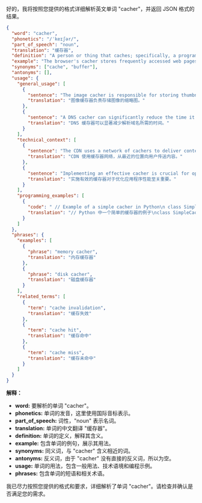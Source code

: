 好的，我将按照您提供的格式详细解析英文单词 "cacher"，并返回 JSON 格式的结果。

```json
{
  "word": "cacher",
  "phonetics": "/ˈkeɪʃər/",
  "part_of_speech": "noun",
  "translation": "缓存器",
  "definition": "A person or thing that caches; specifically, a program or device used to store data temporarily for faster access.",
  "example": "The browser's cacher stores frequently accessed web pages to improve loading times.",
  "synonyms": ["cache", "buffer"],
  "antonyms": [],
  "usage": {
    "general_usage": [
      {
        "sentence": "The image cacher is responsible for storing thumbnails of images.",
        "translation": "图像缓存器负责存储图像的缩略图。"
      },
      {
        "sentence": "A DNS cacher can significantly reduce the time it takes to resolve domain names.",
        "translation": "DNS 缓存器可以显著减少解析域名所需的时间。"
      }
    ],
    "technical_context": [
      {
        "sentence": "The CDN uses a network of cachers to deliver content to users from the nearest location.",
        "translation": "CDN 使用缓存器网络，从最近的位置向用户传送内容。"
      },
      {
        "sentence": "Implementing an effective cacher is crucial for optimizing application performance.",
        "translation": "实施有效的缓存器对于优化应用程序性能至关重要。"
      }
    ],
    "programming_examples": [
      {
        "code": " // Example of a simple cacher in Python\n class SimpleCacher:\n def __init__(self):\n self.cache = {}\n \n def get(self, key):\n if key in self.cache:\n return self.cache[key]\n return None\n \n def set(self, key, value):\n self.cache[key] = value",
        "translation": "// Python 中一个简单的缓存器的例子\nclass SimpleCacher:\n def __init__(self):\n self.cache = {}\n \n def get(self, key):\n if key in self.cache:\n return self.cache[key]\n return None\n \n def set(self, key, value):\n self.cache[key] = value"
      }
    ]
  },
  "phrases": {
    "examples": [
      {
        "phrase": "memory cacher",
        "translation": "内存缓存器"
      },
      {
        "phrase": "disk cacher",
        "translation": "磁盘缓存器"
      }
    ],
    "related_terms": [
      {
        "term": "cache invalidation",
        "translation": "缓存失效"
      },
      {
        "term": "cache hit",
        "translation": "缓存命中"
      },
      {
        "term": "cache miss",
        "translation": "缓存未命中"
      }
    ]
  }
}
```

**解释：**

*   **word:**  要解析的单词 "cacher"。
*   **phonetics:** 单词的发音，这里使用国际音标表示。
*   **part\_of\_speech:** 词性，"noun" 表示名词。
*   **translation:** 单词的中文翻译 "缓存器"。
*   **definition:** 单词的定义，解释其含义。
*   **example:** 包含单词的例句，展示其用法。
*   **synonyms:**  同义词，与 "cacher" 含义相近的词。
*   **antonyms:** 反义词，由于 "cacher" 没有直接的反义词，所以为空。
*   **usage:** 单词的用法，包含一般用法、技术语境和编程示例。
*   **phrases:** 包含单词的短语和相关术语。

我已尽力按照您提供的格式和要求，详细解析了单词 "cacher"。请检查并确认是否满足您的需求。
 